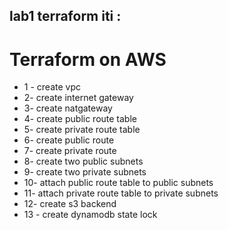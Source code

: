 ## lab1 terraform iti :
# Terraform on AWS
* 1 - create vpc
* 2- create internet gateway
* 3- create natgateway
* 4- create public route table
* 5- create private route table
* 6- create public route
* 7- create private route
* 8- create two public subnets
* 9- create two private subnets
* 10- attach public route table to public subnets
* 11- attach private route table to private subnets
* 12- create s3 backend
* 13 - create dynamodb state lock

